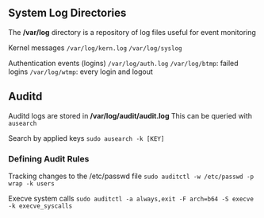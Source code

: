 ## System Log Directories
The **/var/log** directory is a repository of log files useful for event monitoring

Kernel messages
`/var/log/kern.log`
`/var/log/syslog`

Authentication events (logins)
`/var/log/auth.log`
`/var/log/btmp`: failed logins
`/var/log/wtmp`: every login and logout

## Auditd

Auditd logs are stored in **/var/log/audit/audit.log**
This can be queried with `ausearch`

Search by applied keys
`sudo ausearch -k [KEY]`

### Defining Audit Rules
Tracking changes to the /etc/passwd file
`sudo auditctl -w /etc/passwd -p wrap -k users`

Execve system calls
`sudo auditctl -a always,exit -F arch=b64 -S execve -k execve_syscalls `




